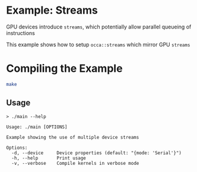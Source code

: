 # Example: Streams

GPU devices introduce `streams`, which potentially allow parallel queueing of instructions

This example shows how to setup `occa::streams` which mirror GPU `streams`

# Compiling the Example

```bash
make
```

## Usage

```
> ./main --help

Usage: ./main [OPTIONS]

Example showing the use of multiple device streams

Options:
  -d, --device     Device properties (default: "{mode: 'Serial'}")
  -h, --help       Print usage
  -v, --verbose    Compile kernels in verbose mode
```
